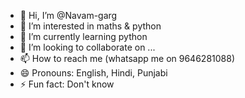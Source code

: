 - 👋 Hi, I’m @Navam-garg
- 👀 I’m interested in maths & python
- 🌱 I’m currently learning python
- 💞️ I’m looking to collaborate on ...
- 📫 How to reach me (whatsapp me on 9646281088)
- 😄 Pronouns: English, Hindi, Punjabi
- ⚡ Fun fact: Don't know

<!---
Navam-garg/Navam-garg is a ✨ special ✨ repository because its `README.md` (this file) appears on your GitHub profile.
You can click the Preview link to take a look at your changes.
--->
